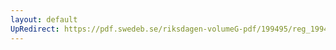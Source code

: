 ```yaml
---
layout: default
UpRedirect: https://pdf.swedeb.se/riksdagen-volumeG-pdf/199495/reg_199495/reg_199495_0018.pdf
---
```

